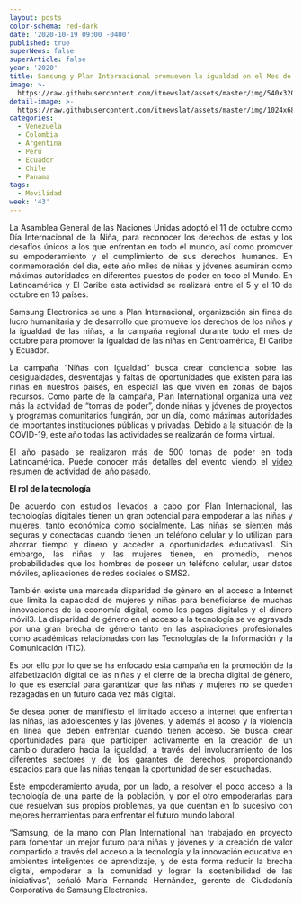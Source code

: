 ```yaml
---
layout: posts
color-schema: red-dark
date: '2020-10-19 09:00 -0400'
published: true
superNews: false
superArticle: false
year: '2020'
title: Samsung y Plan Internacional promueven la igualdad en el Mes de la Niña
image: >-
  https://raw.githubusercontent.com/itnewslat/assets/master/img/540x320/niñas-p.jpg
detail-image: >-
  https://raw.githubusercontent.com/itnewslat/assets/master/img/1024x680/niñas-g.jpg
categories:
  - Venezuela
  - Colombia
  - Argentina
  - Perú
  - Ecuador
  - Chile
  - Panama
tags:
  - Movilidad
week: '43'
---
```

<p style="text-align: justify;">La Asamblea General de las Naciones Unidas adoptó el 11 de octubre como Día Internacional de la Niña, para reconocer los derechos de estas y los desafíos únicos a los que enfrentan en todo el mundo, así como promover su empoderamiento y el cumplimiento de sus derechos humanos. En conmemoración del día, este año miles de niñas y jóvenes asumirán como máximas autoridades en diferentes puestos de poder en todo el Mundo. En Latinoamérica y El Caribe esta actividad se realizará entre el 5 y el 10 de octubre en 13 países.</p>
<p style="text-align: justify;">Samsung Electronics se une a Plan Internacional, organización sin fines de lucro humanitaria y de desarrollo que promueve los derechos de los niños y la igualdad de las niñas, a la campaña regional durante todo el mes de octubre para promover la igualdad de las niñas en Centroamérica, El Caribe y Ecuador.</p>
<p style="text-align: justify;">La campaña “Niñas con Igualdad” busca crear conciencia sobre las desigualdades, desventajas y faltas de oportunidades que existen para las niñas en nuestros países, en especial las que viven en zonas de bajos recursos. Como parte de la campaña, Plan International organiza una vez más la actividad de “tomas de poder”, donde niñas y jóvenes de proyectos y programas comunitarios fungirán, por un día, como máximas autoridades de importantes instituciones públicas y privadas. Debido a la situación de la COVID-19, este año todas las actividades se realizarán de forma virtual.</p>
<p style="text-align: justify;">El año pasado se realizaron más de 500 tomas de poder en toda Latinoamérica. Puede conocer más detalles del evento viendo el <a href="https://youtu.be/1WzRK2TdmEY">video resumen de actividad del año pasado</a>.</p>
<p style="text-align: justify;"><strong>El rol de la tecnología</strong></p>
<p style="text-align: justify;">De acuerdo con estudios llevados a cabo por Plan Internacional, las tecnologías digitales tienen un gran potencial para empoderar a las niñas y mujeres, tanto económica como socialmente. Las niñas se sienten más seguras y conectadas cuando tienen un teléfono celular y lo utilizan para ahorrar tiempo y dinero y acceder a oportunidades educativas1. Sin embargo, las niñas y las mujeres tienen, en promedio, menos probabilidades que los hombres de poseer un teléfono celular, usar datos móviles, aplicaciones de redes sociales o SMS2.</p>
<p style="text-align: justify;">También existe una marcada disparidad de género en el acceso a Internet que limita la capacidad de mujeres y niñas para beneficiarse de muchas innovaciones de la economía digital, como los pagos digitales y el dinero móvil3. La disparidad de género en el acceso a la tecnología se ve agravada por una gran brecha de género tanto en las aspiraciones profesionales como académicas relacionadas con las Tecnologías de la Información y la Comunicación (TIC).</p>
<p style="text-align: justify;">Es por ello por lo que se ha enfocado esta campaña en la promoción de la alfabetización digital de las niñas y el cierre de la brecha digital de género, lo que es esencial para garantizar que las niñas y mujeres no se queden rezagadas en un futuro cada vez más digital.</p>
<p style="text-align: justify;">Se desea poner de manifiesto el limitado acceso a internet que enfrentan las niñas, las adolescentes y las jóvenes, y además el acoso y la violencia en línea que deben enfrentar cuando tienen acceso. Se busca crear oportunidades para que participen activamente en la creación de un cambio duradero hacia la igualdad, a través del involucramiento de los diferentes sectores y de los garantes de derechos, proporcionando espacios para que las niñas tengan la oportunidad de ser escuchadas.</p>
<p style="text-align: justify;">Este empoderamiento ayuda, por un lado, a resolver el poco acceso a la tecnología de una parte de la población, y por el otro empoderarlas para que resuelvan sus propios problemas, ya que cuentan en lo sucesivo con mejores herramientas para enfrentar el futuro mundo laboral.</p>
<p style="text-align: justify;">“Samsung, de la mano con Plan International han trabajado en proyecto para fomentar un mejor futuro para niñas y jóvenes y la creación de valor compartido a través del acceso a la tecnología y la innovación educativa en ambientes inteligentes de aprendizaje, y de esta forma reducir la brecha digital, empoderar a la comunidad y lograr la sostenibilidad de las iniciativas”, señaló María Fernanda Hernández, gerente de Ciudadanía Corporativa de Samsung Electronics.</p>
